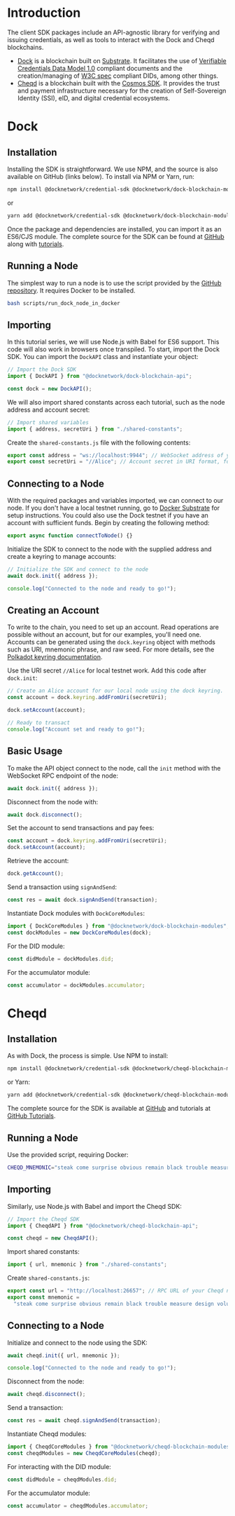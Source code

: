 # Introduction

The client SDK packages include an API-agnostic library for verifying and issuing credentials, as well as tools to interact with the Dock and Cheqd blockchains.

- [Dock](https://dock.io) is a blockchain built on [Substrate](https://www.parity.io/substrate/). It facilitates the use of [Verifiable Credentials Data Model 1.0](https://www.w3.org/TR/vc-data-model/) compliant documents and the creation/managing of [W3C spec](https://www.w3.org/TR/did-core) compliant DIDs, among other things.
- [Cheqd](https://cheqd.io/) is a blockchain built with the [Cosmos SDK](https://docs.cosmos.network/). It provides the trust and payment infrastructure necessary for the creation of Self-Sovereign Identity (SSI), eID, and digital credential ecosystems.

# Dock

## Installation

Installing the SDK is straightforward. We use NPM, and the source is also available on GitHub (links below). To install via NPM or Yarn, run:

```bash
npm install @docknetwork/credential-sdk @docknetwork/dock-blockchain-modules @docknetwork/dock-blockchain-api
```

or

```bash
yarn add @docknetwork/credential-sdk @docknetwork/dock-blockchain-modules @docknetwork/dock-blockchain-api
```

Once the package and dependencies are installed, you can import it as an ES6/CJS module. The complete source for the SDK can be found at [GitHub](https://github.com/docknetwork/sdk) along with [tutorials](https://github.com/docknetwork/dock-tutorials).

## Running a Node

The simplest way to run a node is to use the script provided by the [GitHub repository](https://github.com/docknetwork/sdk). It requires Docker to be installed.

```bash
bash scripts/run_dock_node_in_docker
```

## Importing

In this tutorial series, we will use Node.js with Babel for ES6 support. This code will also work in browsers once transpiled. To start, import the Dock SDK. You can import the `DockAPI` class and instantiate your object:

```javascript
// Import the Dock SDK
import { DockAPI } from "@docknetwork/dock-blockchain-api";

const dock = new DockAPI();
```

We will also import shared constants across each tutorial, such as the node address and account secret:

```javascript
// Import shared variables
import { address, secretUri } from "./shared-constants";
```

Create the `shared-constants.js` file with the following contents:

```javascript
export const address = "ws://localhost:9944"; // WebSocket address of your Dock node
export const secretUri = "//Alice"; // Account secret in URI format, for local testing
```

## Connecting to a Node

With the required packages and variables imported, we can connect to our node. If you don't have a local testnet running, go to [Docker Substrate](https://github.com/docknetwork/dock-substrate) for setup instructions. You could also use the Dock testnet if you have an account with sufficient funds. Begin by creating the following method:

```javascript
export async function connectToNode() {}
```

Initialize the SDK to connect to the node with the supplied address and create a keyring to manage accounts:

```javascript
// Initialize the SDK and connect to the node
await dock.init({ address });

console.log("Connected to the node and ready to go!");
```

## Creating an Account

To write to the chain, you need to set up an account. Read operations are possible without an account, but for our examples, you'll need one. Accounts can be generated using the `dock.keyring` object with methods such as URI, mnemonic phrase, and raw seed. For more details, see the [Polkadot keyring documentation](https://polkadot.js.org/api/start/keyring.html).

Use the URI secret `//Alice` for local testnet work. Add this code after `dock.init`:

```javascript
// Create an Alice account for our local node using the dock keyring.
const account = dock.keyring.addFromUri(secretUri);

dock.setAccount(account);

// Ready to transact
console.log("Account set and ready to go!");
```

## Basic Usage

To make the API object connect to the node, call the `init` method with the WebSocket RPC endpoint of the node:

```js
await dock.init({ address });
```

Disconnect from the node with:

```js
await dock.disconnect();
```

Set the account to send transactions and pay fees:

```js
const account = dock.keyring.addFromUri(secretUri);
dock.setAccount(account);
```

Retrieve the account:

```js
dock.getAccount();
```

Send a transaction using `signAndSend`:

```js
const res = await dock.signAndSend(transaction);
```

Instantiate Dock modules with `DockCoreModules`:

```js
import { DockCoreModules } from "@docknetwork/dock-blockchain-modules";
const dockModules = new DockCoreModules(dock);
```

For the DID module:

```js
const didModule = dockModules.did;
```

For the accumulator module:

```js
const accumulator = dockModules.accumulator;
```

# Cheqd

## Installation

As with Dock, the process is simple. Use NPM to install:

```bash
npm install @docknetwork/credential-sdk @docknetwork/cheqd-blockchain-modules @docknetwork/cheqd-blockchain-api
```

or Yarn:

```bash
yarn add @docknetwork/credential-sdk @docknetwork/cheqd-blockchain-modules @docknetwork/cheqd-blockchain-api
```

The complete source for the SDK is available at [GitHub](https://github.com/docknetwork/sdk) and tutorials at [GitHub Tutorials](https://github.com/docknetwork/dock-tutorials).

## Running a Node

Use the provided script, requiring Docker:

```bash
CHEQD_MNEMONIC="steak come surprise obvious remain black trouble measure design volume retreat float coach amused match album moment radio stuff crack orphan ranch dose endorse" bash scripts/run_cheqd_node_in_docker
```

## Importing

Similarly, use Node.js with Babel and import the Cheqd SDK:

```javascript
// Import the Cheqd SDK
import { CheqdAPI } from "@docknetwork/cheqd-blockchain-api";

const cheqd = new CheqdAPI();
```

Import shared constants:

```javascript
import { url, mnemonic } from "./shared-constants";
```

Create `shared-constants.js`:

```javascript
export const url = "http://localhost:26657"; // RPC URL of your Cheqd node
export const mnemonic =
  "steak come surprise obvious remain black trouble measure design volume retreat float coach amused match album moment radio stuff crack orphan ranch dose endorse"; // Mnemonic for testing
```

## Connecting to a Node

Initialize and connect to the node using the SDK:

```javascript
await cheqd.init({ url, mnemonic });

console.log("Connected to the node and ready to go!");
```

Disconnect from the node:

```js
await cheqd.disconnect();
```

Send a transaction:

```js
const res = await cheqd.signAndSend(transaction);
```

Instantiate Cheqd modules:

```js
import { CheqdCoreModules } from "@docknetwork/cheqd-blockchain-modules";
const cheqdModules = new CheqdCoreModules(cheqd);
```

For interacting with the DID module:

```js
const didModule = cheqdModules.did;
```

For the accumulator module:

```js
const accumulator = cheqdModules.accumulator;
```
